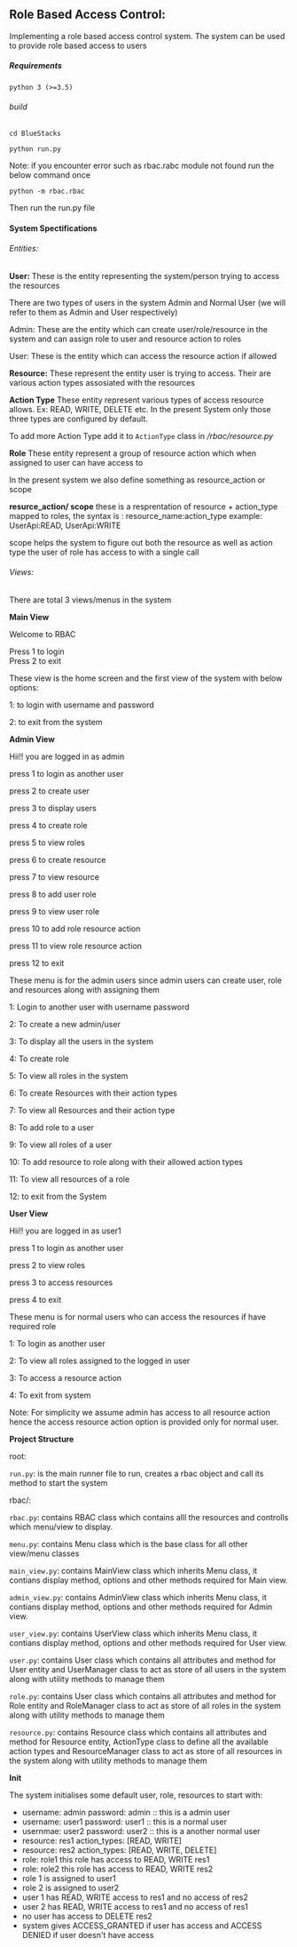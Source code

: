 ## **Role Based Access Control:**

Implementing a role based access control system.
The system can be used to provide role based access to users

##### _Requirements_

`python 3 (>=3.5)
`
###### _build_

`cd BlueStacks
`

`python run.py`

Note: if you encounter error such as rbac.rabc module not found run the below command once

`python -m rbac.rbac`

Then run the run.py file

#### **System Spectifications**

###### _Entities:_

**User:** These is the entity representing the system/person trying to access the resources

There are two types of users in the system Admin and Normal User (we will refer to them as Admin and User respectively)

Admin: These are the entity which can create user/role/resource in the system and can assign role to user and resource action to roles

User: These is the entity which can access the resource action if allowed

**Resource:** These represent the entity user is trying to access. Their are various action types assosiated with the resources

**Action Type** These entity represent various types of access resource allows. Ex: READ, WRITE, DELETE etc.
In the present System only those three types are configured by default.

To add more Action Type add it to `ActionType` class in _/rbac/resource.py_

**Role** These entity represent a group of resource action which when assigned to user can have access to

In the present system we also define something as resource_action or scope

**resurce_action/ scope** these is a resprentation of resource + action_type mapped to roles, the syntax is : resource_name:action_type example: UserApi:READ, UserApi:WRITE

scope helps the system to figure out both the resource as well as action type the user of role has access to with a single call



###### _Views:_

There are total 3 views/menus in the system

**Main View**

Welcome to RBAC

Press 1 to login    
Press 2 to exit

These view is the home screen and the first view of the system with below options:

1: to login with username and password

2: to exit from the system

**Admin View**

Hii!! you are logged in as admin

press 1 to login as another user

press 2 to create user

press 3 to display users

press 4 to create role

press 5 to view roles

press 6 to create resource

press 7 to view resource

press 8 to add user role

press 9 to view user role

press 10 to add role resource action

press 11 to view role resource action

press 12 to exit

These menu is for the admin users since admin users can create user, role and resources along with assigning them

1: Login to another user with username password

2: To create a new admin/user

3: To display all the users in the system 

4: To create role

5: To view all roles in the system

6: To create Resources with their action types

7: To view all Resources and their action type

8: To add role to a user

9: To view all roles of a user

10: To add resource to role along with their allowed action types

11: To view all resources of a role

12: to exit from the System

**User View**

Hii!! you are logged in as user1

press 1 to login as another user

press 2 to view roles

press 3 to access resources

press 4 to exit

These menu is for normal users who can access the resources if have required role

1: To login as another user

2: To view all roles assigned to the logged in user

3: To access a resource action

4: To exit from system


Note: For simplicity we assume admin has access to all resource action hence the access resource action option is provided only for normal user.

**Project Structure**

root:

`run.py`: is the main runner file to run, creates a rbac object and call its method to start the system

rbac/:

`rbac.py`: contains RBAC class which contains alll the resources and controlls which menu/view to display.

`menu.py`: contains Menu class which is the base class for all other view/menu classes

`main_view.py`: contains MainView class which inherits Menu class, it contians display method, options and other methods required for Main view.

`admin_view.py`: contains AdminView class which inherits Menu class, it contians display method, options and other methods required for Admin view.

`user_view.py`: contains UserView class which inherits Menu class, it contians display method, options and other methods required for User view.

`user.py`: contains User class which contains all attributes and method for User entity and UserManager class to act as store of all users in the system along with utility methods to manage them

`role.py`: contains User class which contains all attributes and method for Role entity and RoleManager class to act as store of all roles in the system along with utility methods to manage them

`resource.py`: contains Resource class which contains all attributes and method for Resource entity, ActionType class to define all the available action types  and ResourceManager class to act as store of all resources in the system along with utility methods to manage them


**Init**

The system initialises some default user, role, resources to start with:
* username: admin  password: admin :: this is a admin user
* username: user1  password: user1 :: this is a normal user
* usernmae: user2  password: user2 :: this is a another normal user
* resource: res1   action_types: [READ, WRITE]
* resource: res2   action_types: [READ, WRITE, DELETE]
* role: role1  this role has access to READ, WRITE res1
* role: role2  this role has access to READ, WRITE res2
* role 1 is assigned to user1
* role 2 is assigned to user2
* user 1 has READ, WRITE access to res1 and no access of res2
* user 2 has READ, WRITE access to res1 and no access of res1
* no user has access to DELETE res2
* system gives ACCESS_GRANTED if user has access and ACCESS DENIED if user doesn't have access

